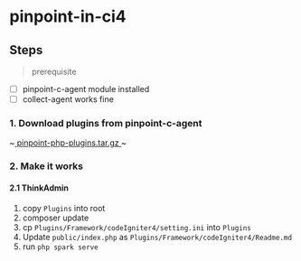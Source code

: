 # pinpoint-in-ci4

## Steps

> prerequisite 

- [ ] pinpoint-c-agent module installed
- [ ] collect-agent works fine

### 1. Download plugins from pinpoint-c-agent

~[ pinpoint-php-plugins.tar.gz ](https://github.com/pinpoint-apm/pinpoint-c-agent/releases/download/v4.0.0-beta/pinpoint-php-plugins-v4.0.0.tar.gz)~

### 2. Make it works

#### 2.1 ThinkAdmin

1. copy `Plugins` into root
2. composer update
3. cp `Plugins/Framework/codeIgniter4/setting.ini` into `Plugins`
4. Update `public/index.php` as `Plugins/Framework/codeIgniter4/Readme.md`
5. run `php spark serve`
